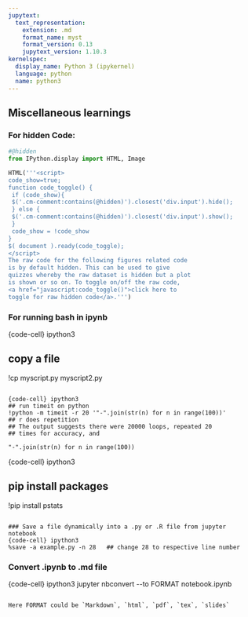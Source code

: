 ```yaml
---
jupytext:
  text_representation:
    extension: .md
    format_name: myst
    format_version: 0.13
    jupytext_version: 1.10.3
kernelspec:
  display_name: Python 3 (ipykernel)
  language: python
  name: python3
---
```


## Miscellaneous learnings

### For hidden Code:

```python
#@hidden
from IPython.display import HTML, Image

HTML('''<script>
code_show=true; 
function code_toggle() {
 if (code_show){
 $('.cm-comment:contains(@hidden)').closest('div.input').hide();
 } else {
 $('.cm-comment:contains(@hidden)').closest('div.input').show();
 }
 code_show = !code_show
} 
$( document ).ready(code_toggle);
</script>
The raw code for the following figures related code
is by default hidden. This can be used to give
quizzes whereby the raw dataset is hidden but a plot 
is shown or so on. To toggle on/off the raw code, 
<a href="javascript:code_toggle()">click here to 
toggle for raw hidden code</a>.''')
```

### For running bash in ipynb

{code-cell} ipython3
## copy a file
!cp myscript.py myscript2.py
```

{code-cell} ipython3
## run timeit on python
!python -m timeit -r 20 '"-".join(str(n) for n in range(100))'
## r does repetition
## The output suggests there were 20000 loops, repeated 20 
## times for accuracy, and 

"-".join(str(n) for n in range(100))
```

{code-cell} ipython3
## pip install packages
!pip install pstats 
```

### Save a file dynamically into a .py or .R file from jupyter notebook
{code-cell} ipython3
%save -a example.py -n 28   ## change 28 to respective line number
```

### Convert .ipynb to .md file
{code-cell} ipython3
jupyter nbconvert --to FORMAT notebook.ipynb
```

Here FORMAT could be `Markdown`, `html`, `pdf`, `tex`, `slides`
